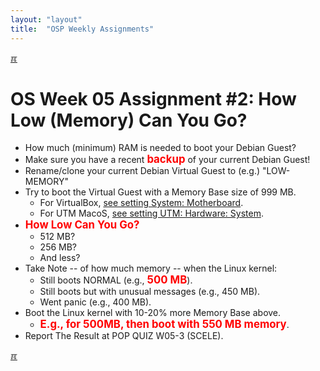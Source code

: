 ```yaml
---
layout: "layout"
title:  "OSP Weekly Assignments"
---
```


[&#x213C;](#idxXXX)<br id="idx000">
# OS Week 05 Assignment #2: How Low (Memory) Can You Go?

* How much (minimum) RAM is needed to boot your Debian Guest?
* Make sure you have a recent 
  <span style="color:red; font-weight:bold; font-size:larger;">backup</span>
  of your current Debian Guest!
* Rename/clone your current Debian Virtual Guest to (e.g.) "LOW-MEMORY"
* Try to boot the Virtual Guest with a Memory Base size of 999 MB.
  * For VirtualBox, [see setting System: Motherboard](https://doit.vlsm.org/013.html#idx021).
  * For UTM MacoS, [see setting UTM: Hardware: System](https://doit.vlsm.org/009.html#idx005).
* <span style="color:red; font-weight:bold; font-size:larger;">How Low Can You Go?</span>
    * 512 MB?
    * 256 MB?
    * And less?
* Take Note -- of how much memory -- when the Linux kernel:
  * Still boots NORMAL (e.g., <span style="color:red; font-weight:bold; font-size:larger;">500 MB</span>).
  * Still boots but with unusual messages (e.g., 450 MB).
  * Went panic (e.g., 400 MB).
* Boot the Linux kernel with 10-20% more Memory Base above.
  * <span style="color:red; font-weight:bold; font-size:larger;">E.g., for 500MB, then boot with 550 MB memory</span>.
* Report The Result at POP QUIZ W05-3 (SCELE).

[&#x213C;](#)<br id="idxXXX"><br>

